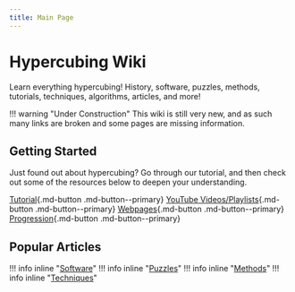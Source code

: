 ```yaml
---
title: Main Page
---
```


# Hypercubing Wiki

Learn everything hypercubing! History, software, puzzles, methods, tutorials, techniques, algorithms, articles, and more!

!!! warning "Under Construction"
    This wiki is still very new, and as such many links are broken and some pages are missing information.

## Getting Started
Just found out about hypercubing? Go through our tutorial, and then check out some of the resources below to deepen your understanding.

[Tutorial](/wiki/tutorial){.md-button .md-button--primary}
[YouTube Videos/Playlists](/wiki/video-list){.md-button .md-button--primary}
[Webpages](/wiki){.md-button .md-button--primary}
[Progression](/wiki/progression){.md-button .md-button--primary}

## Popular Articles


!!! info inline "[Software](/wiki/software)"
!!! info inline "[Puzzles](/wiki/puzzles)"
!!! info inline "[Methods](/wiki/methods)"
!!! info inline "[Techniques](/wiki/techniques)"
